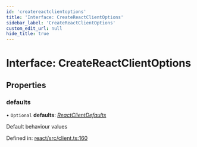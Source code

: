 ```yaml
---
id: 'createreactclientoptions'
title: 'Interface: CreateReactClientOptions'
sidebar_label: 'CreateReactClientOptions'
custom_edit_url: null
hide_title: true
---
```


# Interface: CreateReactClientOptions

## Properties

### defaults

• `Optional` **defaults**: [_ReactClientDefaults_](reactclientdefaults.md)

Default behaviour values

Defined in: [react/src/client.ts:160](https://github.com/gqless/gqless/blob/master/packages/react/src/client.ts#L160)
